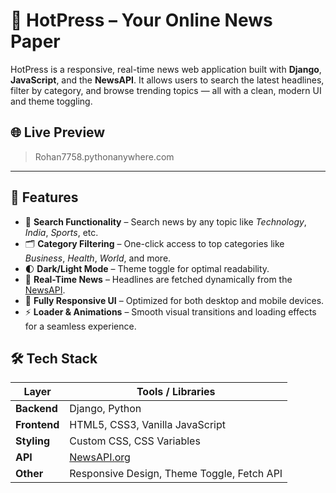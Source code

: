 # 📰 HotPress – Your Online News Paper

HotPress is a responsive, real-time news web application built with **Django**, **JavaScript**, and the **NewsAPI**. It allows users to search the latest headlines, filter by category, and browse trending topics — all with a clean, modern UI and theme toggling.

## 🌐 Live Preview
>  Rohan7758.pythonanywhere.com

---

## 🚀 Features

- 🔎 **Search Functionality** – Search news by any topic like *Technology*, *India*, *Sports*, etc.
- 🗂️ **Category Filtering** – One-click access to top categories like *Business*, *Health*, *World*, and more.
- 🌓 **Dark/Light Mode** – Theme toggle for optimal readability.
- 📰 **Real-Time News** – Headlines are fetched dynamically from the [NewsAPI](https://newsapi.org/).
- 📱 **Fully Responsive UI** – Optimized for both desktop and mobile devices.
- ⚡ **Loader & Animations** – Smooth visual transitions and loading effects for a seamless experience.

## 🛠 Tech Stack

| Layer      | Tools / Libraries         |
|------------|---------------------------|
| **Backend**| Django, Python             |
| **Frontend**| HTML5, CSS3, Vanilla JavaScript |
| **Styling**| Custom CSS, CSS Variables |
| **API**    | [NewsAPI.org](https://newsapi.org) |
| **Other**  | Responsive Design, Theme Toggle, Fetch API |
